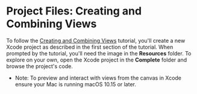 # Project Files: Creating and Combining Views

To follow the [Creating and Combining Views](https://developer.apple.com/tutorials/swiftui/creating-and-combining-views) tutorial, you'll create a new Xcode project as described in the first section of the tutorial. When prompted by the tutorial, you'll need the image in the **Resources** folder. To explore on your own, open the Xcode project in the **Complete** folder and browse the project's code.

- Note: To preview and interact with views from the canvas in Xcode ensure your Mac is running macOS 10.15 or later.
